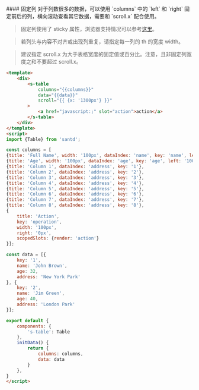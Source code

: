 <codebox>
#### 固定列
对于列数很多的数据，可以使用 `columns` 中的 `left` 和 `right` 固定前后的列，横向滚动查看其它数据，需要和 `scroll.x` 配合使用。

> 固定列使用了 sticky 属性，浏览器支持情况可以参考[这里](https://caniuse.com/#feat=css-sticky)。

> 若列头与内容不对齐或出现列重复，请指定每一列的 th 的宽度 width。

> 建议指定 scroll.x 为大于表格宽度的固定值或百分比。注意，且非固定列宽度之和不要超过 scroll.x。


```html
<template>
    <div>
        <s-table
            columns="{{columns}}"
            data="{{data}}"
            scroll="{{ {x: '1300px'} }}"
        >
            <a href="javascript:;" slot="action">action</a>
        </s-table>
    </div>
</template>
<script>
import {Table} from 'santd';

const columns = [
{title: 'Full Name', width: '100px', dataIndex: 'name', key: 'name', left: '0px'},
{title: 'Age', width: '100px', dataIndex: 'age', key: 'age', left: '100px'},
{title: 'Column 1', dataIndex: 'address', key: '1'},
{title: 'Column 2', dataIndex: 'address', key: '2'},
{title: 'Column 3', dataIndex: 'address', key: '3'},
{title: 'Column 4', dataIndex: 'address', key: '4'},
{title: 'Column 5', dataIndex: 'address', key: '5'},
{title: 'Column 6', dataIndex: 'address', key: '6'},
{title: 'Column 7', dataIndex: 'address', key: '7'},
{title: 'Column 8', dataIndex: 'address', key: '8'},
{
    title: 'Action',
    key: 'operation',
    width: '100px',
    right: '0px',
    scopedSlots: {render: 'action'}
}];

const data = [{
    key: '1',
    name: 'John Brown',
    age: 32,
    address: 'New York Park'
}, {
    key: '2',
    name: 'Jim Green',
    age: 40,
    address: 'London Park'
}];

export default {
    components: {
        's-table': Table
    },
    initData() {
        return {
            columns: columns,
            data: data
        }
    },
}
</script>
```
</codebox>
